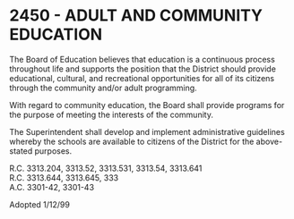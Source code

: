 2450 - ADULT AND COMMUNITY EDUCATION
====================================

The Board of Education believes that education is a continuous process
throughout life and supports the position that the District should
provide educational, cultural, and recreational opportunities for all of
its citizens through the community and/or adult programming.

With regard to community education, the Board shall provide programs for
the purpose of meeting the interests of the community.

The Superintendent shall develop and implement administrative guidelines
whereby the schools are available to citizens of the District for the
above-stated purposes.

R.C. 3313.204, 3313.52, 3313.531, 3313.54, 3313.641\
 R.C. 3313.644, 3313.645, 333\
 A.C. 3301-42, 3301-43

Adopted 1/12/99
